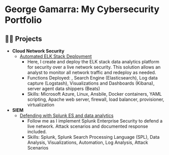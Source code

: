 <h1>George Gamarra: My Cybersecurity Portfolio</h1>

<h2>👨‍💻 Projects</h2>

- <b>Cloud Network Security</b>
  - [Automated ELK Stack Deployment](https://github.com/gogamarra/Bootcamp-ELK-Stack/blob/master/README.md)
    - Here, I create and deploy the ELK stack data analytics platform for security over a live network security. This solution allows an analyst to monitor all network traffic and redeploy as needed.
    - Functions Deployed: , Search Engine (Elasticsearch), Log data capture (Logstash), Visualizations and Dashboards (Kibana), server agent data shippers (Beats)
    - Skills: Microsoft Azure, Linux, Ansbile, Docker containers, YAML scripting, Apache web server, firewall, load balancer, provisioner, virtualization
- <b>SIEM</b>
  - [Defending with Splunk ES and data analytics](https://github.com/gogamarra/SIEM-SplunkMonitoring/blob/main/README.md)
    - Follow me as I implement Splunk Enterprise Security to defend a live network.  Attack scenarios and documented response included.
    - Skills:  Splunk, Splunk Search Processing Language (SPL), Data Analysis, Visualizations, Automation, Log Analysis, Attack Scenarios
<!-- 
<h2>📺 Popular YouTube Videos</h2>

- [How to get into Cybersecurity Starting From Zero](https://www.youtube.com/watch?v=a83ASGn_V_s)



<h2> 🤳 Connect with me:</h2>

[<img align="left" alt="JoshMadakor | YouTube" width="22px" src="https://cdn.jsdelivr.net/npm/simple-icons@v3/icons/youtube.svg" />][youtube]
[<img align="left" alt="JoshMadakor | Twitter" width="22px" src="https://cdn.jsdelivr.net/npm/simple-icons@v3/icons/twitter.svg" />][twitter]
[<img align="left" alt="JoshMadakor | LinkedIn" width="22px" src="https://cdn.jsdelivr.net/npm/simple-icons@v3/icons/linkedin.svg" />][linkedin]
[<img align="left" alt="JoshMadakor | Instagram" width="22px" src="https://cdn.jsdelivr.net/npm/simple-icons@v3/icons/instagram.svg" />][instagram]

[twitter]: https://twitter.com/joshmadakor
[youtube]: https://www.youtube.com/c/joshmadakor
[instagram]: https://www.instagram.com/joshmadakor/
[linkedin]: https://linkedin.com/in/joshmadakor

<!--
**joshmadakor1/joshmadakor1** is a ✨ _special_ ✨ repository because its `README.md` (this file) appears on your GitHub profile.

Here are some ideas to get you started:

- 🔭 I’m currently working on ...
- 🌱 I’m currently learning ...
- 👯 I’m looking to collaborate on ...
- 🤔 I’m looking for help with ...
- 💬 Ask me about ...
- 📫 How to reach me: ...
- 😄 Pronouns: ...
- ⚡ Fun fact: ...
-->
